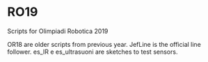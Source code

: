 # RO19
Scripts for Olimpiadi Robotica 2019

OR18 are older scripts from previous year.
JefLine is the official line follower.
es_IR e es_ultrasuoni are sketches to test sensors.
